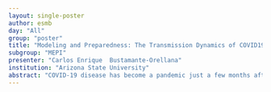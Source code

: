 ```yaml
---
layout: single-poster
author: esmb
day: "All"
group: "poster"
title: "Modeling and Preparedness: The Transmission Dynamics of COVID19 Outbreak in Provinces of Ecuador"
subgroup: "MEPI"
presenter: "Carlos Enrique  Bustamante-Orellana"
institution: "Arizona State University"
abstract: "COVID-19 disease has become a pandemic just a few months after it was first detected. Ecuador has reported one of the highest rates of COVID-19 in Latin America, with more than 62,000 cases and 8,500 deaths in a country of approximately 17 million people. The dynamics of the outbreak is being observed quite different in different provinces of Ecuador with high reported prevalence in some low population density provinces. In this study, we aim to understand the variations in outbreaks between provinces and provide assistance in essential preparedness planning in order to respond effectively to ongoing COVID-19 outbreak. This study estimated the critical level of quarantine rate along with corresponding leakage in order to avoid overwhelming the local health care system. The results suggest that provinces with high population density can avoid a large disease burden provided they initiate early and stricter quarantine measures even under low isolation rate. To best of our knowledge, this study is first from the region to determine which provinces will need much preparation for current outbreak in fall and which might need more help."
---
```

